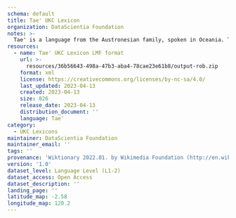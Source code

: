```yaml
---
schema: default
title: Tae' UKC Lexicon
organization: DataScientia Foundation
notes: >-
  Tae' is a language from the Austronesian family, spoken in Oceania. The UKC Lexicon of Tae' is represented as a lexico-semantic network. It consists of words, word senses, synsets, as well as sense-level and synset-level relationships.
resources:
  - name: Tae' UKC Lexicon LMF format
    url: >-
      resources/36b56643-498a-47b3-aba4-78cae23e61b8/output-rob.zip
    format: xml
    license: https://creativecommons.org/licenses/by-nc-sa/4.0/
    last_updated: 2023-04-13
    created: 2023-04-13
    size: 826
    release_date: 2023-04-13
    distribution_document: ''
    language: Tae'
category:
  - UKC Lexicons
maintainer: DataScientia Foundation
maintainer_email: ''
tags: ''
provenance: 'Wiktionary 2022.01. by Wikimedia Foundation (http://en.wiktionary.org); CogNet 2.1 by Khuyagbaatar Batsuren, National University of Mongolia (http://cognet.ukc.disi.unitn.it); Princeton WordNet 2.1 by Princeton University (https://wordnet.princeton.edu)'
version: '1.0'
dataset_level: Language Level (L1-2)
dataset_access: Open Access
dataset_description: ''
landing_page: ''
latitude_map: -2.58
longitude_map: 120.2
---
```

